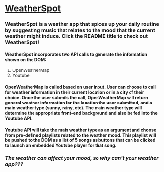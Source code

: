 # [WeatherSpot](https://connorleee.github.io/project-1/)

### WeatherSpot is a weather app that spices up your daily routine by suggesting music that relates to the mood that the current weather might induce. Click the README title to check out WeatherSpot!

#### WeatherSpot incorporates two API calls to generate the information shown on the DOM:
  1. OpenWeatherMap 
  2. Youtube

#### OpenWeatherMap is called based on user input. User can choose to call for weather information in their current location or in a city of their choice. Once the user submits the call, OpenWeatherMap will return general weather information for the location the user submitted, and a main weather type (sunny, rainy, etc). The main weather type will determine the appropriate front-end background and also be fed into the Youtube API.

#### Youtube API will take the main weather type as an argument and choose from pre-defined playlists related to the weather mood. This playlist will be pushed to the DOM as a list of 5 songs as buttons that can be clicked to launch an embedded Youtube player for that song.

### _The weather can affect your mood, so why can't your weather app???_
